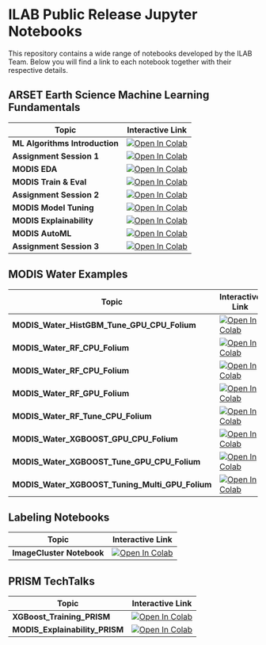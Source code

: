 # ILAB Public Release Jupyter Notebooks

This repository contains a wide range of notebooks developed by the ILAB Team.
Below you will find a link to each notebook together with their respective details.

## ARSET Earth Science Machine Learning Fundamentals

| Topic | Interactive Link | 
|---|---|
| **ML Algorithms Introduction** | [![Open In Colab](https://colab.research.google.com/assets/colab-badge.svg)](https://colab.research.google.com/github/nasa-nccs-hpda/ILAB_JupNotebooks/blob/main/projects/ARSET_ML_Fundamentals/session1/1-ML-Algorithms-Introduction-Session1.ipynb) |
| **Assignment Session 1** | [![Open In Colab](https://colab.research.google.com/assets/colab-badge.svg)](https://colab.research.google.com/github/nasa-nccs-hpda/ILAB_JupNotebooks/blob/main/projects/ARSET_ML_Fundamentals/session1/Assignment-Session1.ipynb) |
| **MODIS EDA** | [![Open In Colab](https://colab.research.google.com/assets/colab-badge.svg)](https://colab.research.google.com/github/nasa-nccs-hpda/ILAB_JupNotebooks/blob/main/projects/ARSET_ML_Fundamentals/session2/1_MODIS_EDA_Session2.ipynb) |
| **MODIS Train & Eval** | [![Open In Colab](https://colab.research.google.com/assets/colab-badge.svg)](https://colab.research.google.com/github/nasa-nccs-hpda/ILAB_JupNotebooks/blob/main/projects/ARSET_ML_Fundamentals/session2/2_MODIS_Train_Eval_Session2.ipynb) |
| **Assignment Session 2** | [![Open In Colab](https://colab.research.google.com/assets/colab-badge.svg)](https://colab.research.google.com/github/nasa-nccs-hpda/ILAB_JupNotebooks/blob/main/projects/ARSET_ML_Fundamentals/session2/Assignment-Session2.ipynb) |
| **MODIS Model Tuning** | [![Open In Colab](https://colab.research.google.com/assets/colab-badge.svg)](https://colab.research.google.com/github/nasa-nccs-hpda/ILAB_JupNotebooks/blob/main/projects/ARSET_ML_Fundamentals/session3/1-MODIS-Tuning-Session3.ipynb) |
| **MODIS Explainability** | [![Open In Colab](https://colab.research.google.com/assets/colab-badge.svg)](https://colab.research.google.com/github/nasa-nccs-hpda/ILAB_JupNotebooks/blob/main/projects/ARSET_ML_Fundamentals/session3/2-MODIS-Explainability-Session3.ipynb) |
| **MODIS AutoML** | [![Open In Colab](https://colab.research.google.com/assets/colab-badge.svg)](https://colab.research.google.com/github/nasa-nccs-hpda/ILAB_JupNotebooks/blob/main/projects/ARSET_ML_Fundamentals/session3/3-MODIS-AutoML-Session3.ipynb) |
| **Assignment Session 3** | [![Open In Colab](https://colab.research.google.com/assets/colab-badge.svg)](https://colab.research.google.com/github/nasa-nccs-hpda/ILAB_JupNotebooks/blob/main/projects/ARSET_ML_Fundamentals/session3/Assignment-Session3.ipynb) |

## MODIS Water Examples

| Topic | Interactive Link |
|---|---|
| **MODIS_Water_HistGBM_Tune_GPU_CPU_Folium** | [![Open In Colab](https://colab.research.google.com/assets/colab-badge.svg)](https://colab.research.google.com/github/nasa-nccs-hpda/ILAB_JupNotebooks/blob/main/projects/modis_water/notebooks/MODIS_Water_HistGBM_Tune_GPU_CPU_Folium.ipynb) |
| **MODIS_Water_RF_CPU_Folium** | [![Open In Colab](https://colab.research.google.com/assets/colab-badge.svg)](https://colab.research.google.com/github/nasa-nccs-hpda/ILAB_JupNotebooks/blob/main/projects/modis_water/notebooks/MODIS_Water_RF_CPU_Folium.ipynb) |
| **MODIS_Water_RF_CPU_Folium** | [![Open In Colab](https://colab.research.google.com/assets/colab-badge.svg)](https://colab.research.google.com/github/nasa-nccs-hpda/ILAB_JupNotebooks/blob/main/projects/modis_water/notebooks/MODIS_Water_RF_CPU_Folium.ipynb) |
| **MODIS_Water_RF_GPU_Folium** | [![Open In Colab](https://colab.research.google.com/assets/colab-badge.svg)](https://colab.research.google.com/github/nasa-nccs-hpda/ILAB_JupNotebooks/blob/main/projects/modis_water/notebooks/MODIS_Water_RF_GPU_Folium.ipynb) |
| **MODIS_Water_RF_Tune_CPU_Folium** | [![Open In Colab](https://colab.research.google.com/assets/colab-badge.svg)](https://colab.research.google.com/github/nasa-nccs-hpda/ILAB_JupNotebooks/blob/main/projects/modis_water/notebooks/MODIS_Water_RF_Tune_CPU_Folium.ipynb) |
| **MODIS_Water_XGBOOST_GPU_CPU_Folium** | [![Open In Colab](https://colab.research.google.com/assets/colab-badge.svg)](https://colab.research.google.com/github/nasa-nccs-hpda/ILAB_JupNotebooks/blob/main/projects/modis_water/notebooks/MODIS_Water_XGBOOST_GPU_CPU_Folium.ipynb) |
| **MODIS_Water_XGBOOST_Tune_GPU_CPU_Folium** | [![Open In Colab](https://colab.research.google.com/assets/colab-badge.svg)](https://colab.research.google.com/github/nasa-nccs-hpda/ILAB_JupNotebooks/blob/main/projects/modis_water/notebooks/MODIS_Water_XGBOOST_Tune_GPU_CPU_Folium.ipynb) |
| **MODIS_Water_XGBOOST_Tuning_Multi_GPU_Folium** | [![Open In Colab](https://colab.research.google.com/assets/colab-badge.svg)](https://colab.research.google.com/github/nasa-nccs-hpda/ILAB_JupNotebooks/blob/main/projects/modis_water/notebooks/MODIS_Water_XGBOOST_Tuning_Multi_GPU_Folium.ipynb) |

## Labeling Notebooks

| Topic | Interactive Link |
|---|---|
| **ImageCluster Notebook** | [![Open In Colab](https://colab.research.google.com/assets/colab-badge.svg)](https://colab.research.google.com/github/nasa-nccs-hpda/ImageCluster/blob/ed4aea2dab243278d8792f2f706b4da8024cef87/view/ImageCluster.ipynb) |

## PRISM TechTalks

| Topic | Interactive Link |
|---|---|
| **XGBoost_Training_PRISM** | [![Open In Colab](https://colab.research.google.com/assets/colab-badge.svg)](https://colab.research.google.com/github/nasa-nccs-hpda/ILAB_JupNotebooks/blob/main/projects/PRISM_TechTalks/XGBoost_Training_PRISM.ipynb) |
| **MODIS_Explainability_PRISM** | [![Open In Colab](https://colab.research.google.com/assets/colab-badge.svg)](https://colab.research.google.com/github/nasa-nccs-hpda/ILAB_JupNotebooks/blob/main/projects/PRISM_TechTalks/MODIS_Explainability_PRISM.ipynb) |

